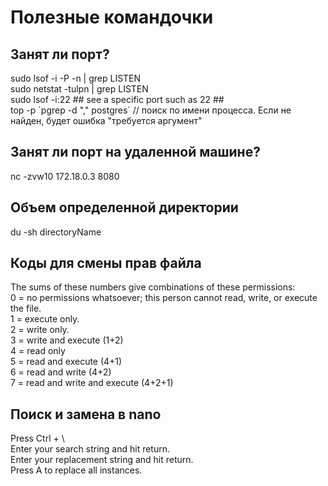 # Полезные командочки

<h2>Занят ли порт?</h2>
sudo lsof -i -P -n | grep LISTEN<br>
sudo netstat -tulpn | grep LISTEN<br>
sudo lsof -i:22 ## see a specific port such as 22 ##<br>
top -p `pgrep -d "," postgres` // поиск по имени процесса. Если не найден, будет ошибка "требуется аргумент"

<h2>Занят ли порт на удаленной машине?</h2>
nc -zvw10 172.18.0.3 8080

<h2>Объем определенной директории</h2>
du -sh directoryName

<h2>Коды для смены прав файла</h2>
The sums of these numbers give combinations of these permissions:<br>
0 = no permissions whatsoever; this person cannot read, write, or execute the file.<br>
1 = execute only.<br>
2 = write only.<br>
3 = write and execute (1+2)<br>
4 = read only<br>
5 = read and execute (4+1)<br>
6 = read and write (4+2)<br>
7 = read and write and execute (4+2+1)<br>

<h2>Поиск и замена в nano</h2>
Press Ctrl + \<br>
Enter your search string and hit return.<br>
Enter your replacement string and hit return.<br>
Press A to replace all instances.<br>
